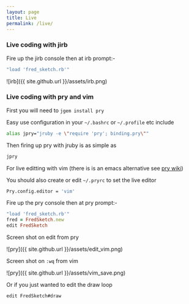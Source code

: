 ```yaml
---
layout: page
title: Live
permalink: /live/
---
```

### Live coding with jirb ###
Fire up the jirb console then at irb prompt:-
```ruby
"load 'fred_sketch.rb'"
```

![irb]({{ site.github.url }}/assets/irb.png)

### Live coding with pry and vim ###

First you will need to `jgem install pry`

Easy use configuration in your `~/.bashrc` or `~/.profile` etc include

```bash
alias jpry="jruby -e \"require 'pry'; binding.pry\""
```
Then firing up pry with jruby is as simple as

```bash
jpry
```
For live editting with vim (there is is an emacs alternative see [pry wiki][prywiki])

You should also create or edit `~/.pryrc` to set the live editor

```bash
Pry.config.editor = 'vim'
```
Fire up the pry console then at pry prompt:-

```ruby
"load 'fred_sketch.rb'"
fred = FredSketch.new
edit FredSketch
```
Screen shot on edit from pry

![pry]({{ site.github.url }}/assets/edit_vim.png)

Screen shot on `:wq` from vim

![pry]({{ site.github.url }}/assets/vim_save.png)

Or if you just wanted to edit the draw loop

`edit FredSketch#draw`

[prywiki]:https://github.com/pry/pry/wiki/Customization-and-configuration


